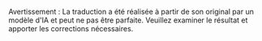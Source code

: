 

Avertissement : La traduction a été réalisée à partir de son original par un modèle d'IA et peut ne pas être parfaite. Veuillez examiner le résultat et apporter les corrections nécessaires.